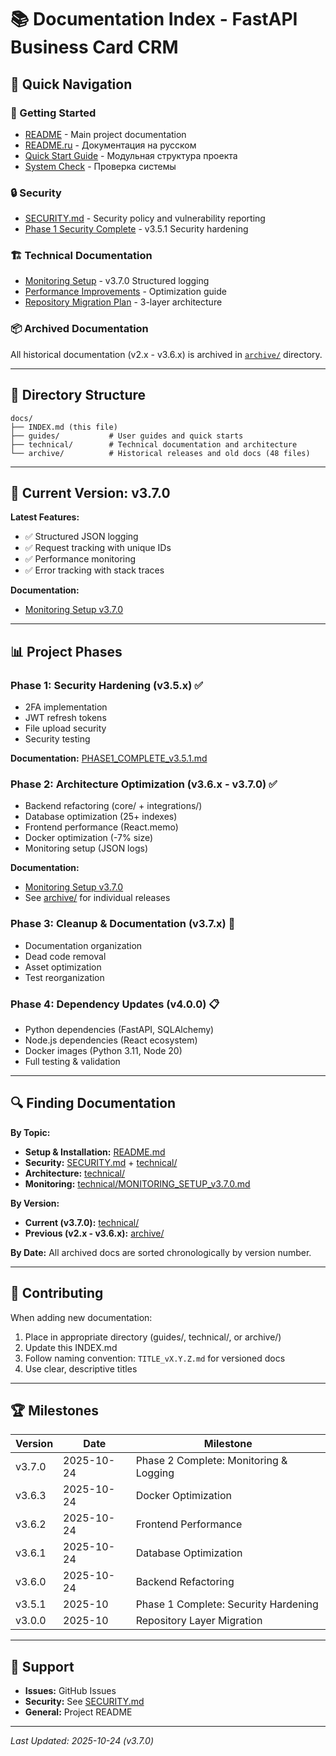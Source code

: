 # 📚 Documentation Index - FastAPI Business Card CRM

## 📖 Quick Navigation

### 🚀 Getting Started
- [README](../README.md) - Main project documentation
- [README.ru](../README.ru.md) - Документация на русском
- [Quick Start Guide](guides/QUICK_START_MODULES.md) - Модульная структура проекта
- [System Check](guides/SYSTEM_CHECK.md) - Проверка системы

### 🔒 Security
- [SECURITY.md](../SECURITY.md) - Security policy and vulnerability reporting
- [Phase 1 Security Complete](technical/PHASE1_COMPLETE_v3.5.1.md) - v3.5.1 Security hardening

### 🏗️ Technical Documentation
- [Monitoring Setup](technical/MONITORING_SETUP_v3.7.0.md) - v3.7.0 Structured logging
- [Performance Improvements](technical/PERFORMANCE_IMPROVEMENTS.md) - Optimization guide
- [Repository Migration Plan](technical/REPOSITORY_MIGRATION_PLAN.md) - 3-layer architecture

### 📦 Archived Documentation
All historical documentation (v2.x - v3.6.x) is archived in [`archive/`](archive/) directory.

---

## 📂 Directory Structure

```
docs/
├── INDEX.md (this file)
├── guides/           # User guides and quick starts
├── technical/        # Technical documentation and architecture
└── archive/          # Historical releases and old docs (48 files)
```

---

## 🎯 Current Version: v3.7.0

**Latest Features:**
- ✅ Structured JSON logging
- ✅ Request tracking with unique IDs
- ✅ Performance monitoring
- ✅ Error tracking with stack traces

**Documentation:**
- [Monitoring Setup v3.7.0](technical/MONITORING_SETUP_v3.7.0.md)

---

## 📊 Project Phases

### Phase 1: Security Hardening (v3.5.x) ✅
- 2FA implementation
- JWT refresh tokens
- File upload security
- Security testing

**Documentation:** [PHASE1_COMPLETE_v3.5.1.md](technical/PHASE1_COMPLETE_v3.5.1.md)

### Phase 2: Architecture Optimization (v3.6.x - v3.7.0) ✅
- Backend refactoring (core/ + integrations/)
- Database optimization (25+ indexes)
- Frontend performance (React.memo)
- Docker optimization (-7% size)
- Monitoring setup (JSON logs)

**Documentation:** 
- [Monitoring Setup v3.7.0](technical/MONITORING_SETUP_v3.7.0.md)
- See [archive/](archive/) for individual releases

### Phase 3: Cleanup & Documentation (v3.7.x) 🚧
- Documentation organization
- Dead code removal
- Asset optimization
- Test reorganization

### Phase 4: Dependency Updates (v4.0.0) 📋
- Python dependencies (FastAPI, SQLAlchemy)
- Node.js dependencies (React ecosystem)
- Docker images (Python 3.11, Node 20)
- Full testing & validation

---

## 🔍 Finding Documentation

**By Topic:**
- **Setup & Installation:** [README.md](../README.md)
- **Security:** [SECURITY.md](../SECURITY.md) + [technical/](technical/)
- **Architecture:** [technical/](technical/)
- **Monitoring:** [technical/MONITORING_SETUP_v3.7.0.md](technical/MONITORING_SETUP_v3.7.0.md)

**By Version:**
- **Current (v3.7.0):** [technical/](technical/)
- **Previous (v2.x - v3.6.x):** [archive/](archive/)

**By Date:**
All archived docs are sorted chronologically by version number.

---

## 📝 Contributing

When adding new documentation:
1. Place in appropriate directory (guides/, technical/, or archive/)
2. Update this INDEX.md
3. Follow naming convention: `TITLE_vX.Y.Z.md` for versioned docs
4. Use clear, descriptive titles

---

## 🏆 Milestones

| Version | Date | Milestone |
|---------|------|-----------|
| v3.7.0 | 2025-10-24 | Phase 2 Complete: Monitoring & Logging |
| v3.6.3 | 2025-10-24 | Docker Optimization |
| v3.6.2 | 2025-10-24 | Frontend Performance |
| v3.6.1 | 2025-10-24 | Database Optimization |
| v3.6.0 | 2025-10-24 | Backend Refactoring |
| v3.5.1 | 2025-10 | Phase 1 Complete: Security Hardening |
| v3.0.0 | 2025-10 | Repository Layer Migration |

---

## 📧 Support

- **Issues:** GitHub Issues
- **Security:** See [SECURITY.md](../SECURITY.md)
- **General:** Project README

---

*Last Updated: 2025-10-24 (v3.7.0)*


